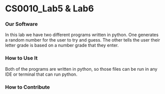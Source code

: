 # CS0010_Lab5 & Lab6

### Our Software
In this lab we have two different programs written in python. One generates a random number for the user to try and guess. The other tells the user their letter grade is based on a number grade that they enter.

### How to Use It
Both of the programs are written in python, so those files can be run in any IDE or terminal that can run python. 

### How to Contribute


